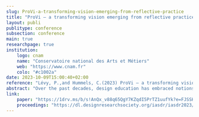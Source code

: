 ```yaml
---
slug: ProVi-a-transforming-vision-emerging-from-reflective-practice
title: "ProVi – a transforming vision emerging from reflective practice"
layout: publi
publitype: conference
subsection: conference
main: true
researchpage: true
institution:
    logo: cnam
    name: "Conservatoire national des Arts et Métiers"
    web: "https://www.cnam.fr"
    colo: "#c1002a"
date: 2023-10-09T15:00:40+02:00
reference: "Lévy, P.,and Hummels, C.(2023) ProVi – a transforming vision emerging from reflective practice, in De Sainz, D., Galluzzo, L., Rizzo, F., Spallazzo, D. (eds.), IASDR 2023: Life-Changing Design, 9-13 October, Milan, Italy. https://doi.org/10.21606/iasdr.2023.361"
abstract: "Over the past decades, design education has embraced notions related to self-directed learning, reflective practices, and lifelong learning. This perspective has led to the creation of various resources for design education and design practice, among which the Personal Development Plan which has played a central role in the ID Competence Framework at the ID Department of Eindhoven University of Technology. Over nearly 15 years of use, we propose an “updated” version of the PDP to strengthen its benefits from a programmatical and methodological perspective. The updated version, named Projected Vision (ProVi), is composed of five elements to structure a reflective and operatable vision for design practice. The five elements, described in depth in this paper, are: a reflective space, a framework inspired by the annotated portfolio approach and structured by dimensions that coherently supports the rest of the reflective practice; a horizon, a vision statement which attention will be directed towards; a standpoint, a declaration of where one stands at the time of working with ProVi, in reference to the reflective space; a path (or a map when complex choices are involved); and a refreshing moment to reconsider the first four elements. Tested by design Master degree students at the National Conservatory of Arts and Craft in France, ProVi was shown to critically support students’ reflection of their practice and of the strategy for future professional development."
link:
    paper: "https://1drv.ms/b/s!AnQx_v88q65QgY7KZqdI5PrTZ1uufYk?e=FJSSHe"
    proceedings: "https://dl.designresearchsociety.org/iasdr/iasdr2023/fullpapers/108/"
---
```


